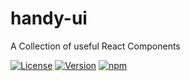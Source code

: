 # handy-ui
A Collection of useful React Components

[![License](https://img.shields.io/github/license/Henrik-Geissler/handy-ui)](https://github.com/Henrik-Geissler/handy-ui)
[![Version](https://img.shields.io/github/v/release/Henrik-Geissler/handy-ui)](https://github.com/Henrik-Geissler/handy-ui)
[![npm](https://img.shields.io/npm/v/handy-ui)](https://github.com/Henrik-Geissler/handy-ui)


